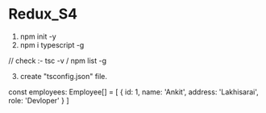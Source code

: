# Redux_S4

1. npm init -y
2. npm i typescript -g

// check :- tsc -v
/ npm list -g

3.  create "tsconfig.json" file.

const employees: Employee[] = [
{ id: 1, name: 'Ankit', address: 'Lakhisarai', role: 'Devloper' }
]
